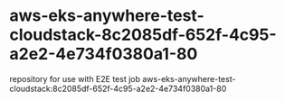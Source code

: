 # aws-eks-anywhere-test-cloudstack-8c2085df-652f-4c95-a2e2-4e734f0380a1-80
repository for use with E2E test job aws-eks-anywhere-test-cloudstack:8c2085df-652f-4c95-a2e2-4e734f0380a1-80
